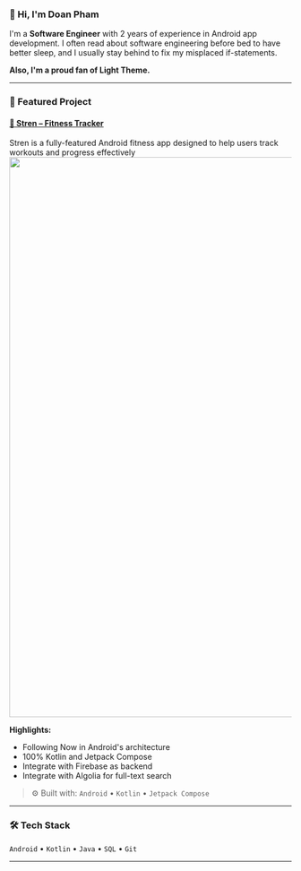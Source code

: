 ### 👋 Hi, I'm Doan Pham

I'm a **Software Engineer** with 2 years of experience in Android app development. I often read about software engineering before bed to have better sleep, and I usually stay behind to fix my misplaced if-statements.

**Also, I'm a proud fan of Light Theme.**

---

### 🚀 Featured Project

#### [📱 Stren – Fitness Tracker](https://github.com/Doan-Pham/Stren)
Stren is a fully-featured Android fitness app designed to help users track workouts and progress effectively
<img src="https://github.com/user-attachments/assets/c4dc8a2f-61b0-46f9-b3ec-da66228380a5" width=1000/>

**Highlights:**
- Following Now in Android's architecture
- 100% Kotlin and Jetpack Compose
- Integrate with Firebase as backend
- Integrate with Algolia for full-text search

> ⚙️ Built with: `Android` • `Kotlin` • `Jetpack Compose` 

---

### 🛠️ Tech Stack
`Android` • `Kotlin` • `Java` • `SQL` • `Git`

---
